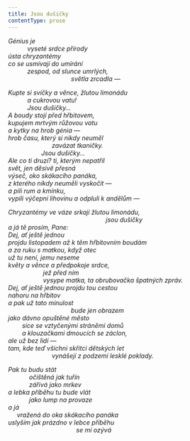 ```yaml
---
title: Jsou dušičky
contentType: prose
---
```


_Génius je  
           vyseté srdce přírody  
ústa chryzantémy  
co se usmívají do umírání  
           zespod, od slunce umrlých,  
                                    světla zrcadla —_

_Kupte si svíčky a věnce, žlutou limonádu  
           a cukrovou vatu!  
           Jsou dušičky…  
A boudy stojí před hřbitovem,  
kupujem mrtvým růžovou vatu  
a kytky na hrob génia —  
hrob času, který si nikdy neuměl  
                         zavázat tkaničky.  
                   Jsou dušičky…  
Ale co ti druzí? ti, kterým nepatřil  
svět, jen děsivě přesná  
výseč, oko skákacího panáka,  
z kterého nikdy neuměli vyskočit —  
a pili rum a kmínku,  
vypili výčepní lihovinu a odpluli k andělům —_

_Chryzantémy ve váze srkají žlutou limonádu,  
                                                        jsou dušičky  
a já tě prosím, Pane:  
Dej, ať ještě jednou  
projdu listopadem až k těm hřbitovním boudám  
a za ruku s matkou, když otec  
už tu není, jemu neseme  
květy a věnce a předpokoje srdce,  
                    jež před ním  
                    vysype matka, ta obrubovačka špatných zpráv.  
Dej, ať ještě jednou projdu tou cestou  
nahoru na hřbitov  
a pak už tato minulost  
                                    bude jen obrazem  
jako dávno opuštěné město  
        sice se vztyčenými stráněmi domů  
        a klouzačkami dmoucích se záclon,  
ale už bez lidí —  
tam, kde teď všichni skřítci dětských let  
                         vynášejí z podzemí lesklé poklady._

_Pak tu budu stát  
            očištěná jak tuřín  
            zářivá jako mrkev  
a lebka příběhu tu bude vlát  
            jako lump na provaze  
a já  
     vražená do oka skákacího panáka  
uslyším jak prázdno v lebce příběhu  
                                       se mi ozývá_
